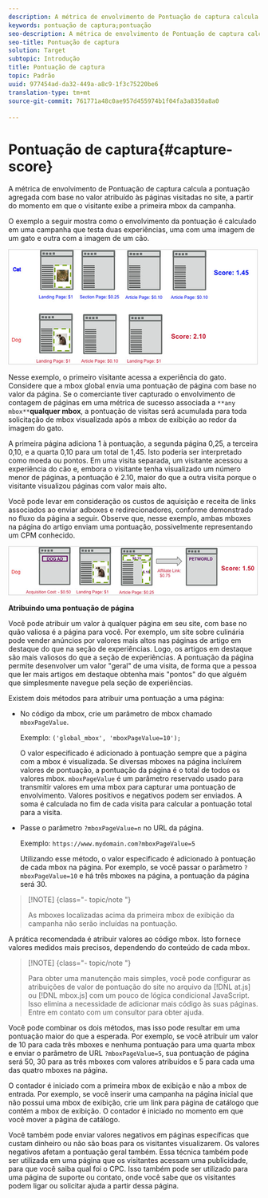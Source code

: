 ```yaml
---
description: A métrica de envolvimento de Pontuação de captura calcula a pontuação agregada com base no valor atribuído às páginas visitadas no site, a partir do momento em que o visitante exibe a primeira mbox da campanha.
keywords: pontuação de captura;pontuação
seo-description: A métrica de envolvimento de Pontuação de captura calcula a pontuação agregada com base no valor atribuído às páginas visitadas no site, a partir do momento em que o visitante exibe a primeira mbox da campanha.
seo-title: Pontuação de captura
solution: Target
subtopic: Introdução
title: Pontuação de captura
topic: Padrão
uuid: 977454ad-da32-449a-a8c9-1f3c75220be6
translation-type: tm+mt
source-git-commit: 761771a48c0ae957d455974b1f04fa3a8350a8a0

---
```



# Pontuação de captura{#capture-score}

A métrica de envolvimento de Pontuação de captura calcula a pontuação agregada com base no valor atribuído às páginas visitadas no site, a partir do momento em que o visitante exibe a primeira mbox da campanha.

O exemplo a seguir mostra como o envolvimento da pontuação é calculado em uma campanha que testa duas experiências, uma com uma imagem de um gato e outra com a imagem de um cão.

![](assets/example_score.png)

Nesse exemplo, o primeiro visitante acessa a experiência do gato. Considere que a mbox global envia uma pontuação de página com base no valor da página. Se o comerciante tiver capturado o envolvimento de contagem de páginas em uma métrica de sucesso associada a `**any mbox**`**qualquer mbox**, a pontuação de visitas será acumulada para toda solicitação de mbox visualizada após a mbox de exibição ao redor da imagem do gato.

A primeira página adiciona 1 à pontuação, a segunda página 0,25, a terceira 0,10, e a quarta 0,10 para um total de 1,45. Isto poderia ser interpretado como moeda ou pontos. Em uma visita separada, um visitante acessou a experiência do cão e, embora o visitante tenha visualizado um número menor de páginas, a pontuação é 2.10, maior do que a outra visita porque o visitante visualizou páginas com valor mais alto.

Você pode levar em consideração os custos de aquisição e receita de links associados ao enviar adboxes e redirecionadores, conforme demonstrado no fluxo da página a seguir. Observe que, nesse exemplo, ambas mboxes na página do artigo enviam uma pontuação, possivelmente representando um CPM conhecido.

![](assets/example_score2.png)

**Atribuindo uma pontuação de página**

Você pode atribuir um valor à qualquer página em seu site, com base no quão valiosa é a página para você. Por exemplo, um site sobre culinária pode vender anúncios por valores mais altos nas páginas de artigo em destaque do que na seção de experiências. Logo, os artigos em destaque são mais valiosos do que a seção de experiências. A pontuação da página permite desenvolver um valor &quot;geral&quot; de uma visita, de forma que a pessoa que ler mais artigos em destaque obtenha mais &quot;pontos&quot; do que alguém que simplesmente navegue pela seção de experiências.

Existem dois métodos para atribuir uma pontuação a uma página:

* No código da mbox, crie um parâmetro de mbox chamado `mboxPageValue`.

   Exemplo: `('global_mbox', 'mboxPageValue=10');`

   O valor especificado é adicionado à pontuação sempre que a página com a mbox é visualizada. Se diversas mboxes na página incluírem valores de pontuação, a pontuação da página é o total de todos os valores mbox. `mboxPageValue` é um parâmetro reservado usado para transmitir valores em uma mbox para capturar uma pontuação de envolvimento. Valores positivos e negativos podem ser enviados. A soma é calculada no fim de cada visita para calcular a pontuação total para a visita.

* Passe o parâmetro `?mboxPageValue=n` no URL da página.

   Exemplo: `https://www.mydomain.com?mboxPageValue=5`

   Utilizando esse método, o valor especificado é adicionado à pontuação de cada mbox na página. Por exemplo, se você passar o parâmetro `?mboxPageValue=10` e há três mboxes na página, a pontuação da página será 30.

>[!NOTE] {class=&quot;- topic/note &quot;}
>
>As mboxes localizadas acima da primeira mbox de exibição da campanha não serão incluídas na pontuação.

A prática recomendada é atribuir valores ao código mbox. Isto fornece valores medidos mais precisos, dependendo do conteúdo de cada mbox.

>[!NOTE] {class=&quot;- topic/note &quot;}
>
>Para obter uma manutenção mais simples, você pode configurar as atribuições de valor de pontuação do site no arquivo da [!DNL at.js] ou [!DNL mbox.js] com um pouco de lógica condicional JavaScript. Isso elimina a necessidade de adicionar mais código às suas páginas. Entre em contato com um consultor para obter ajuda.

Você pode combinar os dois métodos, mas isso pode resultar em uma pontuação maior do que a esperada. Por exemplo, se você atribuir um valor de 10 para cada três mboxes e nenhuma pontuação para uma quarta mbox e enviar o parâmetro de URL `?mboxPageValue=5`, sua pontuação de página será 50, 30 para as três mboxes com valores atribuídos e 5 para cada uma das quatro mboxes na página.

O contador é iniciado com a primeira mbox de exibição e não a mbox de entrada. Por exemplo, se você inserir uma campanha na página inicial que não possui uma mbox de exibição, crie um link para página de catálogo que contém a mbox de exibição. O contador é iniciado no momento em que você mover a página de catálogo.

Você também pode enviar valores negativos em páginas específicas que custam dinheiro ou não são boas para os visitantes visualizarem. Os valores negativos afetam a pontuação geral também. Essa técnica também pode ser utilizada em uma página que os visitantes acessam uma publicidade, para que você saiba qual foi o CPC. Isso também pode ser utilizado para uma página de suporte ou contato, onde você sabe que os visitantes podem ligar ou solicitar ajuda a partir dessa página.
